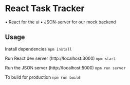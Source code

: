 # React Task Tracker

• React for the ui
• JSON-server for our mock backend

## Usage

Install dependencies
`npm install`

Run React dev server (http://localhost:3000)
`npm start`

Run the JSON server (http://localhost:5000)
`npm run server`

To build for production
`npm run build`
